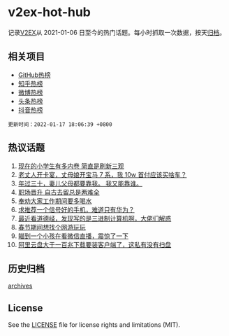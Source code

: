 # v2ex-hot-hub

 记录[V2EX](https://www.v2ex.com/)从 2021-01-06 日至今的热门话题。每小时抓取一次数据，按天[归档](archives)。
 
 ## 相关项目

- [GitHub热榜](https://github.com/snaildev/github-hot-hub)
- [知乎热榜](https://github.com/snaildev/zhihu-hot-hub)
- [微博热榜](https://github.com/snaildev/weibo-hot-hub)
- [头条热榜](https://github.com/snaildev/toutiao-hot-hub)
- [抖音热榜](https://github.com/snaildev/douyin-hot-hub)


 `更新时间：2022-01-17 18:06:39 +0800`

## 热议话题

1. [现在的小学生有多内卷 简直是刷新三观](https://www.v2ex.com/t/828602)
1. [老丈人开卡宴，丈母娘开宝马 7 系，我 10w 首付应该买啥车？](https://www.v2ex.com/t/828771)
1. [年过三十，妻儿父母都要靠我。 我又能靠谁。](https://www.v2ex.com/t/828680)
1. [职场晋升 自古去留总是两难全](https://www.v2ex.com/t/828670)
1. [奉劝大家工作期间要多喝水](https://www.v2ex.com/t/828645)
1. [求推荐一个信号好的手机，难道只有华为？](https://www.v2ex.com/t/828613)
1. [最近看道德经，发现写的是三进制计算机啊，大佬们解惑](https://www.v2ex.com/t/828650)
1. [春节期间想找个网游玩玩](https://www.v2ex.com/t/828767)
1. [瞄到一个小孩在看微信直播，震惊了一下](https://www.v2ex.com/t/828618)
1. [阿里云盘大于一百兆下载要装客户端了，这私有没有扫盘](https://www.v2ex.com/t/828605)

## 历史归档

[archives](archives)

## License

See the [LICENSE](LICENSE) file for license rights and limitations (MIT).
